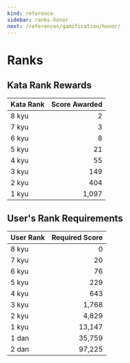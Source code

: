 ```yaml
---
kind: reference
sidebar: ranks-honor
next: /references/gamification/honor/
---
```


# Ranks

## Kata Rank Rewards

| Kata Rank | Score Awarded |
| :-------- | ------------: |
| 8 kyu     |             2 |
| 7 kyu     |             3 |
| 6 kyu     |             8 |
| 5 kyu     |            21 |
| 4 kyu     |            55 |
| 3 kyu     |           149 |
| 2 kyu     |           404 |
| 1 kyu     |         1,097 |

## User's Rank Requirements

| User Rank | Required Score |
| :-------- | -------------: |
| 8 kyu     |              0 |
| 7 kyu     |             20 |
| 6 kyu     |             76 |
| 5 kyu     |            229 |
| 4 kyu     |            643 |
| 3 kyu     |          1,768 |
| 2 kyu     |          4,829 |
| 1 kyu     |         13,147 |
| 1 dan     |         35,759 |
| 2 dan     |         97,225 |
